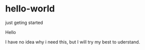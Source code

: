 # hello-world
just geting started

Hello

I have no idea why i need this, but I will try my best to uderstand.
